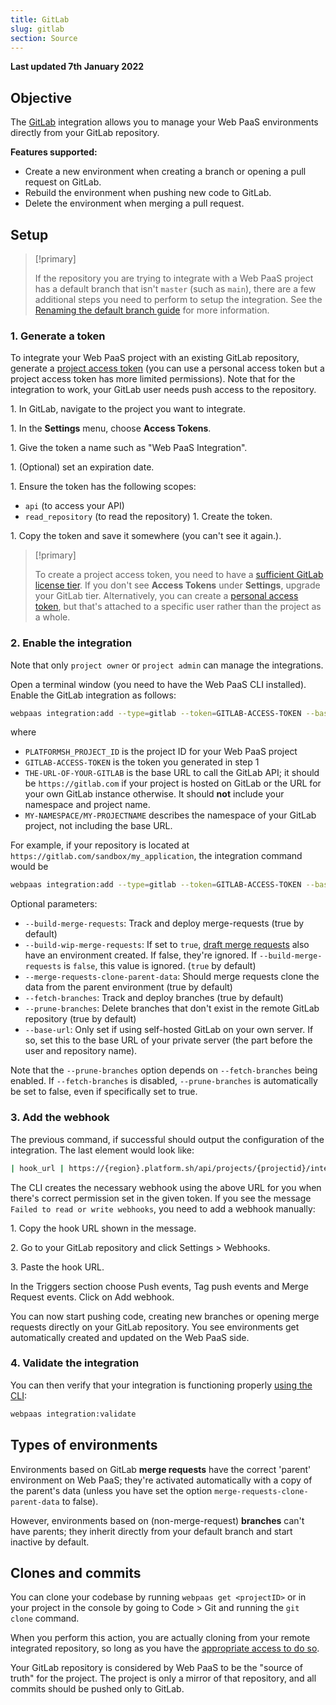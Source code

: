 ```yaml
---
title: GitLab
slug: gitlab
section: Source
---
```


**Last updated 7th January 2022**


## Objective  

The [GitLab](https://gitlab.com) integration allows you to manage your Web PaaS environments directly from your GitLab repository.

**Features supported:**

* Create a new environment when creating a branch or opening a pull request on GitLab.
* Rebuild the environment when pushing new code to GitLab.
* Delete the environment when merging a pull request.

## Setup

> [!primary]  
> 
> If the repository you are trying to integrate with a Web PaaS project has a default branch that isn't `master` (such as `main`),
> there are a few additional steps you need to perform to setup the integration.
> See the [Renaming the default branch guide](../../guides-general/default-branch) for more information.
> 
> 

### 1. Generate a token

To integrate your Web PaaS project with an existing GitLab repository,
generate a [project access token](https://docs.gitlab.com/ee/user/project/settings/project_access_tokens.html)
(you can use a personal access token but a project access token has more limited permissions).
Note that for the integration to work, your GitLab user needs push access to the repository.

1\. In GitLab, navigate to the project you want to integrate.

1\. In the **Settings** menu, choose **Access Tokens**.

1\. Give the token a name such as "Web PaaS Integration".

1\. (Optional) set an expiration date.

1\. Ensure the token has the following scopes:

   * `api` (to access your API)
   * `read_repository` (to read the repository)
1\. Create the token.

1\. Copy the token and save it somewhere (you can't see it again.).


> [!primary]  
> 
> To create a project access token, you need to have a [sufficient GitLab license tier](https://docs.gitlab.com/ee/user/project/settings/project_access_tokens.html).
> If you don't see **Access Tokens** under **Settings**, upgrade your GitLab tier.
> Alternatively, you can create a [personal access token](https://docs.gitlab.com/ee/user/profile/personal_access_tokens.html),
> but that's attached to a specific user rather than the project as a whole.
> 
> 

### 2. Enable the integration

Note that only `project owner` or `project admin` can manage the integrations.

Open a terminal window (you need to have the Web PaaS CLI installed).
Enable the GitLab integration as follows:

```bash
webpaas integration:add --type=gitlab --token=GITLAB-ACCESS-TOKEN --base-url=THE-URL-OF-YOUR-GITLAB --server-project=MY-NAMESPACE/MY-PROJECTNAME --project=PLATFORMSH_PROJECT_ID
```

where

* `PLATFORMSH_PROJECT_ID` is the project ID for your Web PaaS project
* `GITLAB-ACCESS-TOKEN` is the token you generated in step 1
* `THE-URL-OF-YOUR-GITLAB` is the base URL to call the GitLab API;
  it should be `https://gitlab.com` if your project is hosted on GitLab
  or the URL for your own GitLab instance otherwise.
  It should **not** include your namespace and project name.
* `MY-NAMESPACE/MY-PROJECTNAME` describes the namespace of your GitLab project, not including the base URL.

For example, if your repository is located at `https://gitlab.com/sandbox/my_application`, the integration command would be

```bash
webpaas integration:add --type=gitlab --token=GITLAB-ACCESS-TOKEN --base-url=https://gitlab.com --server-project=sandbox/my_application --project=PLATFORMSH_PROJECT_ID
```

Optional parameters:

* `--build-merge-requests`: Track and deploy merge-requests (true by default)
* `--build-wip-merge-requests`: If set to `true`,
  [draft merge requests](https://docs.gitlab.com/ee/user/project/merge_requests/drafts.html)
  also have an environment created.
  If false, they're ignored.
  If `--build-merge-requests` is `false`, this value is ignored.
  (`true` by default)
* `--merge-requests-clone-parent-data`: Should merge requests clone the data from the parent environment (true by default)
* `--fetch-branches`: Track and deploy branches (true by default)
* `--prune-branches`: Delete branches that don't exist in the remote GitLab repository (true by default)
* `--base-url`: Only set if using self-hosted GitLab on your own server.
  If so, set this to the base URL of your private server (the part before the user and repository name).

Note that the `--prune-branches` option depends on `--fetch-branches` being enabled.
If `--fetch-branches` is disabled, `--prune-branches` is automatically be set to false, even if specifically set to true.

### 3. Add the webhook

The previous command, if successful should output the configuration of the integration.
The last element would look like:

```bash
| hook_url | https://{region}.platform.sh/api/projects/{projectid}/integrations/{hook_id}/hook |
```

The CLI creates the necessary webhook using the above URL for you when there's correct permission set in the given token.
If you see the message `Failed to read or write webhooks`, you need to add a webhook manually:

1\. Copy the hook URL shown in the message.

2\. Go to your GitLab repository and click Settings > Webhooks.

3\. Paste the hook URL.

   In the Triggers section choose Push events, Tag push events and Merge Request events.
   Click on Add webhook.

You can now start pushing code, creating new branches or opening merge requests directly on your GitLab repository.
You see environments get automatically created and updated on the Web PaaS side.

### 4. Validate the integration

You can then verify that your integration is functioning properly [using the CLI](../../integrations-overview#validating-integrations):

```bash
webpaas integration:validate
```

## Types of environments

Environments based on GitLab **merge requests** have the correct 'parent' environment on Web PaaS;
they're activated automatically with a copy of the parent's data
(unless you have set the option `merge-requests-clone-parent-data` to false).

However, environments based on (non-merge-request) **branches** can't have parents;
they inherit directly from your default branch and start inactive by default.

## Clones and commits

You can clone your codebase by running `webpaas get <projectID>`
or in your project in the console by going to Code > Git and running the `git clone` command.

When you perform this action, you are actually cloning from your remote integrated repository,
so long as you have the [appropriate access to do so](../../administration-users#user-access-and-integrations).

Your GitLab repository is considered by Web PaaS to be the "source of truth" for the project.
The project is only a mirror of that repository, and all commits should be pushed only to GitLab.
